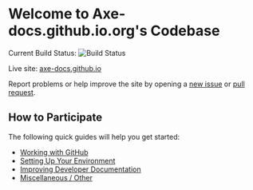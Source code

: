 # Welcome to Axe-docs.github.io.org's Codebase

Current Build Status: ![Build Status](https://travis-ci.org/axe-docs/axe-docs.svg?branch=master)

Live site: [axe-docs.github.io](https://axe-docs.github.io)

Report problems or help improve the site by opening a [new issue](https://github.com/axe-docs/axe-docs/issues/new) or [pull request](https://github.com/axe-docs/axe-docs/compare).

## How to Participate
The following quick guides will help you get started:

<!--
+ [Becoming a Contributor](https://github.com/axe-docs/axe-docs/blob/master/docs/become-a-contributor.md)
-->
+ [Working with GitHub](https://github.com/axe-docs/axe-docs/blob/master/docs/working-with-github.md)
+ [Setting Up Your Environment](https://github.com/axe-docs/axe-docs/blob/master/docs/setting-up-your-environment.md)
+ [Improving Developer Documentation](https://github.com/axe-docs/axe-docs/blob/master/docs/contributing-to-developer-documentation.md)
+ [Miscellaneous / Other](https://github.com/axe-docs/axe-docs/blob/master/docs/miscellaneous.md)
<!--
+ [Assisting with Translations](https://github.com/axe-docs/axe-docs/blob/master/docs/assisting-with-translations.md)
+ [Managing Wallets](https://github.com/axe-docs/axe-docs/blob/master/docs/managing-wallets.md)
+ [Adding Events, Release Notes and Alerts](https://github.com/axe-docs/axe-docs/blob/master/docs/adding-events-release-notes-and-alerts.md)
+ [Adding Blog Posts](https://github.com/axe-docs/axe-docs/blob/master/docs/adding-blog-posts.md)
-->
